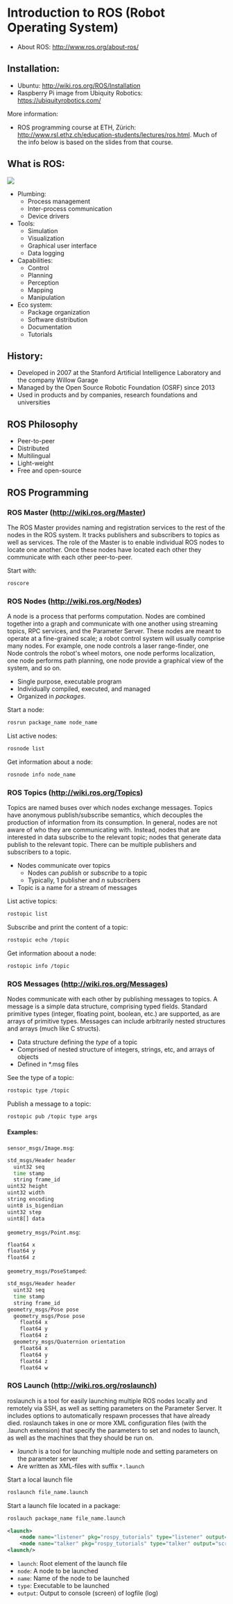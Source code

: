 # Introduction to ROS (Robot Operating System)

- About ROS: http://www.ros.org/about-ros/

## Installation:

- Ubuntu: http://wiki.ros.org/ROS/Installation
- Raspberry Pi image from Ubiquity Robotics: https://ubiquityrobotics.com/

More information:
- ROS programming course at ETH, Zürich: http://www.rsl.ethz.ch/education-students/lectures/ros.html. Much of the info below is based on the slides from that course.

## What is ROS:

![](http://www.ros.org/wp-content/uploads/2013/12/ros_equation.png)

- Plumbing:
    - Process management
    - Inter-process communication
    - Device drivers
- Tools:
    - Simulation
    - Visualization
    - Graphical user interface
    - Data logging
- Capabilities:
    - Control
    - Planning
    - Perception
    - Mapping
    - Manipulation
- Eco system:
    - Package organization
    - Software distribution
    - Documentation 
    - Tutorials

## History:
- Developed in 2007 at the Stanford Artificial Intelligence Laboratory and the company Willow Garage
- Managed by the Open Source Robotic Foundation (OSRF) since 2013
- Used in products and by companies, research foundations and universities

## ROS Philosophy 

- Peer-to-peer
- Distributed
- Multilingual
- Light-weight
- Free and open-source

## ROS Programming

### ROS Master (http://wiki.ros.org/Master)

The ROS Master provides naming and registration services to the rest of the nodes in the ROS system. It tracks publishers and subscribers to topics as well as services. The role of the Master is to enable individual ROS nodes to locate one another. Once these nodes have located each other they communicate with each other peer-to-peer.

Start with: 
```bash 
roscore
```

### ROS Nodes (http://wiki.ros.org/Nodes)

A node is a process that performs computation. Nodes are combined together into a graph and communicate with one another using streaming topics, RPC services, and the Parameter Server. These nodes are meant to operate at a fine-grained scale; a robot control system will usually comprise many nodes. For example, one node controls a laser range-finder, one Node controls the robot's wheel motors, one node performs localization, one node performs path planning, one node provide a graphical view of the system, and so on.

- Single purpose, executable program
- Individually compiled, executed, and managed
- Organized in *packages*.

Start a node:
```bash 
rosrun package_name node_name
```
List active nodes:
```bash
rosnode list
```

Get information about a node:
```bash
rosnode info node_name
```

### ROS Topics (http://wiki.ros.org/Topics)

Topics are named buses over which nodes exchange messages. Topics have anonymous publish/subscribe semantics, which decouples the production of information from its consumption. In general, nodes are not aware of who they are communicating with. Instead, nodes that are interested in data subscribe to the relevant topic; nodes that generate data publish to the relevant topic. There can be multiple publishers and subscribers to a topic.

- Nodes communicate over topics
    - Nodes can *publish* or *subscribe* to a topic
    - Typically, 1 publisher and *n* subscribers
- Topic is a name for a stream of messages

List active topics:
```bash 
rostopic list
```

Subscribe and print the content of a topic:
```bash
rostopic echo /topic
```

Get information aboout a node:
```bash
rostopic info /topic
```

### ROS Messages (http://wiki.ros.org/Messages)


Nodes communicate with each other by publishing messages to topics. A message is a simple data structure, comprising typed fields. Standard primitive types (integer, floating point, boolean, etc.) are supported, as are arrays of primitive types. Messages can include arbitrarily nested structures and arrays (much like C structs).

- Data structure defining the *type* of a topic
- Comprised of nested structure of integers, strings, etc, and arrays of objects
- Defined in *.msg files

See the type of a topic:
```bash
rostopic type /topic
```

Publish a message to a topic:
```bash
rostopic pub /topic type args
```

#### Examples:

`sensor_msgs/Image.msg`:

```bash
std_msgs/Header header
  uint32 seq
  time stamp
  string frame_id
uint32 height
uint32 width
string encoding
uint8 is_bigendian
uint32 step
uint8[] data
```

`geometry_msgs/Point.msg`:
```bash
float64 x
float64 y
float64 z
```

`geometry_msgs/PoseStamped`:
```bash 
std_msgs/Header header
  uint32 seq
  time stamp
  string frame_id
geometry_msgs/Pose pose
  geometry_msgs/Pose pose
    float64 x
    float64 y
    float64 z
  geometry_msgs/Quaternion orientation
    float64 x
    float64 y
    float64 z
    float64 w
```

### ROS Launch (http://wiki.ros.org/roslaunch)

roslaunch is a tool for easily launching multiple ROS nodes locally and remotely via SSH, as well as setting parameters on the Parameter Server. It includes options to automatically respawn processes that have already died. roslaunch takes in one or more XML configuration files (with the .launch extension) that specify the parameters to set and nodes to launch, as well as the machines that they should be run on.

- *launch* is a tool for launching multiple node and setting parameters on the parameter server
- Are written as XML-files with suffix `*.launch`

Start a local launch file
```bash 
roslaunch file_name.launch
```

Start a launch file located in a package:
```bash
roslauch package_name file_name.launch
```

```xml
<launch>
    <node name="listener" pkg="rospy_tutorials" type="listener" output="screen"/>
    <node name="talker" pkg="rospy_tutorials" type="talker" output="screen"/>
<launch/>
```

- `launch`: Root element of the launch file
- `node`: A node to be launched
- `name`: Name of the node to be launched
- `type`: Executable to be launched
- `output`: Output to console (screen) of logfile (log)

